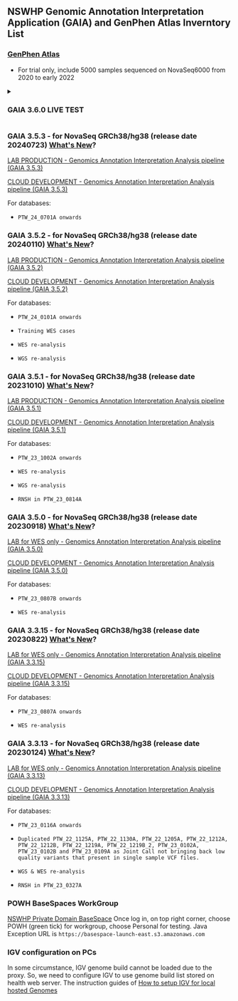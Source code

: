 ## NSWHP Genomic Annotation Interpretation Application (GAIA) and GenPhen Atlas Inverntory List

### [GenPhen Atlas](http://192.168.106.150:8000/)

*  For trial only, include 5000 samples sequenced on NovaSeq6000 from 2020 to early 2022

<details>
  <summary><h3><b>GAIA 3.6.0 LIVE TEST</b></h3></summary>

### GAIA 3.6.0 - for NovaSeq GRCh38/hg38 (LIVE TEST ONLY! PLEASE REPORT BUGS TO NSWPATH-BioinformaticsEAST@health.nsw.gov.au) [What's New](./another-page_3.6.0.html)?

[LAB PRODUCTION - Genomics Annotation Interpretation Analysis pipeline (GAIA 3.6.0)](http://192.168.106.151:5878/)

[CLOUD DEVELOPMENT - Genomics Annotation Interpretation Analysis pipeline (GAIA 3.6.0)](http://pilot.gaia.nswhp.com.au:5878/)

For databases: 
*     LIVE TEST ONLY! DON'T USE FOR DIAGNOSTIC PURPOSE UNITL RELEASE!
</details>

### GAIA 3.5.3 - for NovaSeq GRCh38/hg38 (release date 20240723) [What's New](./another-page_3.5.3.html)?

[LAB PRODUCTION - Genomics Annotation Interpretation Analysis pipeline (GAIA 3.5.3)](http://192.168.106.151:5877/)

[CLOUD DEVELOPMENT - Genomics Annotation Interpretation Analysis pipeline (GAIA 3.5.3)](http://pilot.gaia.nswhp.com.au:5877/)

For databases: 
*     PTW_24_0701A onwards

### GAIA 3.5.2 - for NovaSeq GRCh38/hg38 (release date 20240110) [What's New](./another-page_3.5.2.html)?

[LAB PRODUCTION - Genomics Annotation Interpretation Analysis pipeline (GAIA 3.5.2)](http://192.168.106.151:5875/)

[CLOUD DEVELOPMENT - Genomics Annotation Interpretation Analysis pipeline (GAIA 3.5.2)](http://pilot.gaia.nswhp.com.au:5875/)

For databases: 
*     PTW_24_0101A onwards
*     Training WES cases
*     WES re-analysis
*     WGS re-analysis

### GAIA 3.5.1 - for NovaSeq GRCh38/hg38 (release date 20231010) [What's New](./another-page_3.5.1.html)?

[LAB PRODUCTION - Genomics Annotation Interpretation Analysis pipeline (GAIA 3.5.1)](http://192.168.106.151:5874/)

[CLOUD DEVELOPMENT - Genomics Annotation Interpretation Analysis pipeline (GAIA 3.5.1)](http://pilot.gaia.nswhp.com.au:5874/)

For databases: 
*     PTW_23_1002A onwards
*     WES re-analysis
*     WGS re-analysis
*     RNSH in PTW_23_0814A

### GAIA 3.5.0 - for NovaSeq GRCh38/hg38 (release date 20230918) [What's New](./another-page_3.5.0.html)?

[LAB for WES only - Genomics Annotation Interpretation Analysis pipeline (GAIA 3.5.0)](http://192.168.106.151:5873/)

[CLOUD DEVELOPMENT - Genomics Annotation Interpretation Analysis pipeline (GAIA 3.5.0)](http://pilot.gaia.nswhp.com.au:5873/)

For databases: 
*     PTW_23_0807B onwards
*     WES re-analysis

### GAIA 3.3.15 - for NovaSeq GRCh38/hg38 (release date 20230822) [What's New](./another-page_3.3.15.html)?

[LAB for WES only - Genomics Annotation Interpretation Analysis pipeline (GAIA 3.3.15)](http://192.168.106.151:5872/)

[CLOUD DEVELOPMENT - Genomics Annotation Interpretation Analysis pipeline (GAIA 3.3.15)](http://pilot.gaia.nswhp.com.au:5872/)

For databases: 
*     PTW_23_0807A onwards
*     WES re-analysis

### GAIA 3.3.13 - for NovaSeq GRCh38/hg38 (release date 20230124) [What's New](./another-page_3.3.13.html)?

[LAB for WES only - Genomics Annotation Interpretation Analysis pipeline (GAIA 3.3.13)](http://192.168.106.151:5871/)

[CLOUD DEVELOPMENT - Genomics Annotation Interpretation Analysis pipeline (GAIA 3.3.13)](http://pilot.gaia.nswhp.com.au:5871/)

For databases: 
*     PTW_23_0116A onwards
*     Duplicated PTW_22_1125A, PTW_22_1130A, PTW_22_1205A, PTW_22_1212A, PTW_22_1212B, PTW_22_1219A, PTW_22_1219B_2, PTW_23_0102A, PTW_23_0102B and PTW_23_0109A as Joint Call not bringing back low quality variants that present in single sample VCF files.
*     WGS & WES re-analysis
*     RNSH in PTW_23_0327A

### POWH BaseSpaces WorkGroup

[NSWHP Private Domain BaseSpace](https://nswhp-pl.aps2.sh.basespace.illumina.com/)
Once log in, on top right corner, choose POWH (green tick) for workgroup, choose Personal for testing. 
Java Exception URL is `https://basespace-launch-east.s3.amazonaws.com`

### IGV configuration on PCs

In some circumstance, IGV genome build cannot be loaded due to the proxy. So, we need to configure IGV to use genome build list stored on health web server. 
The instruction guides of [How to setup IGV for local hosted Genomes](./How_to_setup_IGV_for_local_hosted_Genomes.html)


